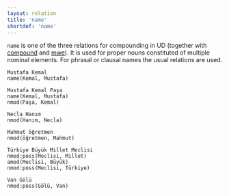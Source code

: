 ```yaml
---
layout: relation
title: 'name'
shortdef: 'name'
---
```


`name` is one of the three relations for compounding in UD (together with [compound]() and [mwe]()).
It is used for proper nouns constituted of multiple nominal elements.
For phrasal or clausal names the usual relations are used.

~~~ sdparse
Mustafa Kemal
name(Kemal, Mustafa)
~~~

~~~ sdparse
Mustafa Kemal Paşa
name(Kemal, Mustafa)
nmod(Paşa, Kemal)
~~~

~~~ sdparse
Necla Hanım
nmod(Hanım, Necla)
~~~

~~~ sdparse
Mahmut öğretmen
nmod(öğretmen, Mahmut)
~~~

~~~ sdparse
Türkiye Büyük Millet Meclisi
nmod:poss(Meclisi, Millet)
amod(Meclisi, Büyük)
nmod:poss(Meclisi, Türkiye)
~~~

~~~ sdparse
Van Gölü
nmod:poss(Gölü, Van)
~~~
